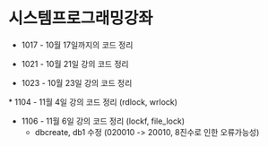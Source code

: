 # 시스템프로그래밍강좌
* 1017 - 10월 17일까지의 코드 정리

* 1021 - 10월 21일 강의 코드 정리

* 1023 - 10월 23일 강의 코드 정리
</hr>
* 1104 - 11월 4일 강의 코드 정리 (rdlock, wrlock)

* 1106 - 11월 6일 강의 코드 정리 (lockf, file_lock)
  * dbcreate, db1 수정 (020010 -> 20010, 8진수로 인한 오류가능성)
